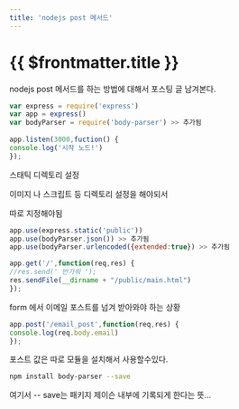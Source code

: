 ```yaml
---
title: 'nodejs post 메서드'
---
```


# {{ $frontmatter.title }}


nodejs post 메서드를 하는 방법에 대해서 포스팅 글 남겨본다.

 
```js
var express = require('express')
var app = express()
var bodyParser = require('body-parser') >> 추가됨
  
app.listen(3000,fuction() {
console.log('시작 노드!')
});
```

스태틱 디렉토리 설정

이미지 나 스크립트 등 디렉토리 설정을 해야되서 

따로 지정해야됨

```js
app.use(express.static('public'))
app.use(bodyParser.json()) >> 추가됨
app.use(bodyParser.urlencoded({extended:true}) >> 추가됨
``` 

```js
app.get('/',function(req,res) {
//res.send(' 반가워 ');
res.sendFile(__dirname + "/public/main.html")
});
```

form 에서 이메일 포스트를 넘겨 받아와야 하는 상황

```js
app.post('/email_post',function(req,res) {
console.log(req.body.email) 
});
```



포스트 값은 따로 모듈을 설치해서 사용할수있다.

```bash
npm install body-parser --save
```

여기서 -- save는 패키지 제이슨 내부에 기록되게 한다는 뜻...



